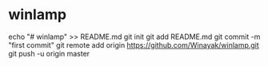 # winlamp
echo "# winlamp" >> README.md
git init
git add README.md
git commit -m "first commit"
git remote add origin https://github.com/Winayak/winlamp.git
git push -u origin master
